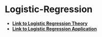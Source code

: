 # Logistic-Regression
- [**Link to Logistic Regression Theory**](https://youtu.be/ZCGJByhlKLI)
- [**Link to Logistic Regression Application**](https://youtu.be/IXMG3ofm2KI)

